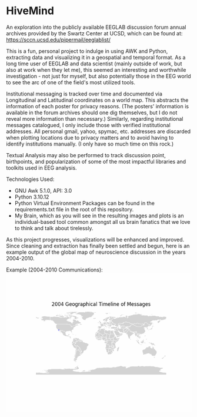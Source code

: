 # HiveMind
An exploration into the publicly available EEGLAB discussion forum annual archives provided by the Swartz Center at UCSD, which can be found at:
https://sccn.ucsd.edu/pipermail/eeglablist/

This is a fun, personal project to indulge in using AWK and Python, extracting data and visualizing it in a geospatial and temporal format.  As a long time user of EEGLAB and data scientist (mainly outside of work, but also at work when they let me), this seemed an interesting and worthwhile investigation - not just for myself, but also potentially those in the EEG world to see the arc of one of the field's most utilized tools.  

Institutional messaging is tracked over time and documented via Longitudinal and Latitudinal coordinates on a world map. This abstracts the information of each poster for privacy reasons.  (The posters' information is available in the forum archives should one dig themselves, but I do not reveal more information than necessary.)  Similarly, regarding institutional messages catalogued, I only include those with verified institutional addresses.  All personal gmail, yahoo, spymac, etc. addresses are discarded when plotting locations due to privacy matters and to avoid having to identify institutions manually. (I only have so much time on this rock.)

Textual Analysis may also be performed to track discussion point, birthpoints, and popularization of some of the most impactful libraries and toolkits used in EEG analysis.

Technologies Used:
- GNU Awk 5.1.0, API: 3.0
- Python 3.10.12
- Python Virtual Environment Packages can be found in the requirements.txt file in the root of this repository.
- My Brain, which as you will see in the resulting images and plots is an individual-based tool common amongst all us brain fanatics that we love to think and talk about tirelessly.

As this project progresses, visualizations will be enhanced and improved.  Since cleaning and extraction has finally been settled and begun, here is an example output of the global map of neuroscience discussion in the years 2004-2010.

Example (2004-2010 Communications):
![](https://github.com/culliokw/HiveMind/blob/main/Maps/communication.gif)
